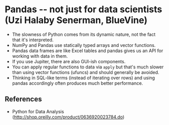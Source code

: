# Pandas -- not just for data scientists (Uzi Halaby Senerman, BlueVine)

- The slowness of Python comes from its dynamic nature, not the fact that it's
  interpreted.
- NumPy and Pandas use statically typed arrays and vector functions.
- Pandas data frames are like Excel tables and pandas gives us an API for
  working with data in them.
- If you use Jupiter, there are also GUI-ish components.
- You can apply regular functions to data via `apply` but that's much slower
  than using vector functions (ufuncs) and should generally be avoided.
- Thinking in SQL-like terms (instead of iterating over rows) and using pandas
  accordingly often produces much better performance.

## References

- Python for Data Analysis (http://shop.oreilly.com/product/0636920023784.do)
